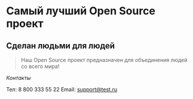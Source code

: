# Самый лучший Open Source проект

## Сделан людьми для людей

> Наш Open Source проект предназначен для объединения людей со всего мира!

_Контакты_

Тел: 8 800 333 55 22
Email: support@test.ru
